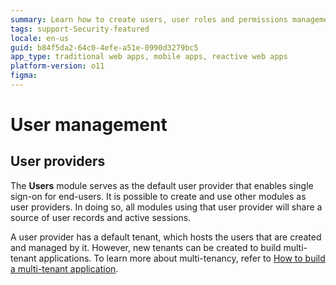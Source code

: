 ```yaml
---
summary: Learn how to create users, user roles and permissions management to restrict access to application screens, interface elements and operations by its end users.
tags: support-Security-featured
locale: en-us
guid: b84f5da2-64c0-4efe-a51e-0990d3279bc5
app_type: traditional web apps, mobile apps, reactive web apps
platform-version: o11
figma:
---
```


# User management

## User providers
The **Users** module serves as the default user provider that enables single sign-on for end-users. It is possible to create and use other modules as user providers. In doing so, all modules using that user provider will share a source of user records and active sessions.

A user provider has a default tenant, which hosts the users that are created and managed by it. However, new tenants can be created to build multi-tenant applications. To learn more about multi-tenancy, refer to [How to build a multi-tenant application](https://success.outsystems.com/documentation/how_to_guides/development/how_to_build_a_multi_tenant_application/).